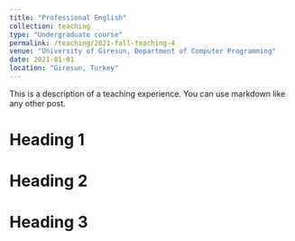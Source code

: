 ```yaml
---
title: "Professional English"
collection: teaching
type: "Undergraduate course"
permalink: /teaching/2021-fall-teaching-4
venue: "University of Giresun, Department of Computer Programming"
date: 2021-01-01
location: "Giresun, Turkey"
---
```


This is a description of a teaching experience. You can use markdown like any other post.

Heading 1
======

Heading 2
======

Heading 3
======
